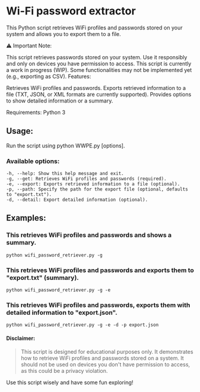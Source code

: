# Wi-Fi password extractor
   
This Python script retrieves WiFi profiles and passwords stored on your system and allows you to export them to a file.

⚠️ Important Note:

This script retrieves passwords stored on your system. Use it responsibly and only on devices you have permission to access.
This script is currently a work in progress (WIP). Some functionalities may not be implemented yet (e.g., exporting as CSV).
Features:

Retrieves WiFi profiles and passwords.
Exports retrieved information to a file (TXT, JSON, or XML formats are currently supported).
Provides options to show detailed information or a summary.


Requirements:
Python 3

## Usage:

Run the script using python WWPE.py [options].
### Available options:
```
-h, --help: Show this help message and exit.
-g, --get: Retrieves WiFi profiles and passwords (required).
-e, --export: Exports retrieved information to a file (optional).
-p, --path: Specify the path for the export file (optional, defaults to "export.txt").
-d, --detail: Export detailed information (optional).
```

## Examples:

### This retrieves WiFi profiles and passwords and shows a summary.
```
python wifi_password_retriever.py -g
```

### This retrieves WiFi profiles and passwords and exports them to "export.txt" (summary).
```
python wifi_password_retriever.py -g -e
```

### This retrieves WiFi profiles and passwords, exports them with detailed information to "export.json".
```
python wifi_password_retriever.py -g -e -d -p export.json
```

#### Disclaimer:

> This script is designed for educational purposes only. 
> It demonstrates how to retrieve WiFi profiles and passwords stored on a system. 
> It should not be used on devices you don't have permission to access, as this could be a privacy violation.

Use this script wisely and have some fun exploring!
